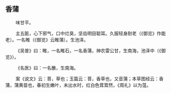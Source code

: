 ## 香蒲
<p>&emsp;&emsp;
味甘平。
</p>
<p>&emsp;&emsp;
主五脏，心下邪气，口中烂臭，坚齿明目聪耳。久服轻身耐老（《御览》作能老）。一名睢（《御览》云睢蒲）。生池泽。
</p>
<p>&emsp;&emsp;
《吴普》曰：睢，一名睢石，一名香蒲，神农雷公甘，生南海，池泽中（《御览》）。
</p>
<p>&emsp;&emsp;
《名医》曰：一名醮，生南海。
</p>
<p>&emsp;&emsp;
案《说文》云：菩，草也；玉篇云：菩，香草也，又音蒲；本草图经云：香蒲，蒲黄苗也，春初生嫩叶，未出水时，红白色茸茸然，《周礼》以为菹。
</p>